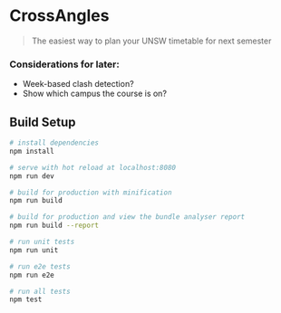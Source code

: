 # CrossAngles

> The easiest way to plan your UNSW timetable for next semester

### Considerations for later:
* Week-based clash detection?
* Show which campus the course is on?

## Build Setup

``` bash
# install dependencies
npm install

# serve with hot reload at localhost:8080
npm run dev

# build for production with minification
npm run build

# build for production and view the bundle analyser report
npm run build --report

# run unit tests
npm run unit

# run e2e tests
npm run e2e

# run all tests
npm test
```

